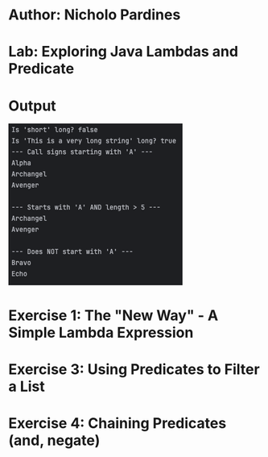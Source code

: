 # Author: Nicholo Pardines
# Lab: Exploring Java Lambdas and Predicate

# Output
![img.png](img.png)
# Exercise 1: The "New Way" - A Simple Lambda Expression

# Exercise 3: Using Predicates to Filter a List
# Exercise 4: Chaining Predicates (and, negate)


